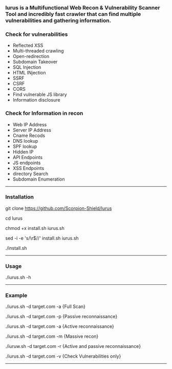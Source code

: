 ### Iurus is a Multifunctional Web Recon & Vulnerability Scanner Tool and incredibly fast crawler that can find multiple vulnerabilities and gathering information.


### Check for vulnerabilities

- Reflected XSS
- Multi-threaded crawling
- Open-redirection
- Subdomain Takeover
- SQL Injection
- HTML INjection
- SSRF
- CSRF
- CORS
- Find vulnerable JS library
- Information disclosure

### Check for Information in recon

- Web IP Address
- Server IP Address
- Cname Recods
- DNS lookup
- SPF lookup
- Hidden IP
- API Endpoints
- JS endpoints
- XSS Endpoints
- directory Search
- Subdomain Enumeration

--------------------------------

### Installation

git clone https://github.com/Scorpion-Shield/Iurus

cd Iurus

chmod +x install.sh iurus.sh

sed -i -e 's/\r$//' install.sh iurus.sh 


./install.sh

-------------------------------

### Usage

./iurus.sh -h

-------------------------------

### Example

./iurus.sh -d target.com -a {Full Scan}

./iurus.sh -d target.com -p {Passive reconnaissance}

./iurus.sh -d target.com -a {Active reconnaissance}

./iurus.sh -d target.com -m {Massive recon}

./iuruw.sh -d target.com -r {Active and passive reconnaissance}

./iurus.sh -d target.com -v {Check Vulnerabilities only}

--------------------------------
